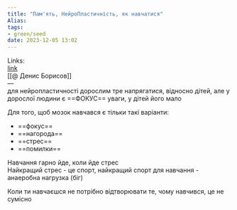 ```yaml
---
title: "Пам'ять, НейроПластичність, як навчатися"
Alias: 
tags:
- green/seed
date: 2023-12-05 13:02
---
```

Links:  
[link](https://youtu.be/M-mCiqTOrTM?si=Py5L5R-rO8TPeTrJ)  
[[@ Денис Борисов]]  
—  
для нейропластичності дорослим тре напрягатися, відносно дітей, але у дорослої людини є ==ФОКУС== уваги, у дітей його мало

Для того, щоб мозок навчався є тільки такі варіанти:
- ==фокус==
- ==нагорода==
- ==стрес==
- ==помилки==

Навчання гарно йде, коли йде стрес  
Найкращий стрес - це спорт, найкращий спорт для навчання - анаеробна нагрузка (біг)

Коли ти навчаєшся не потрібно відтворювати те, чому навчився, це не сумісно
